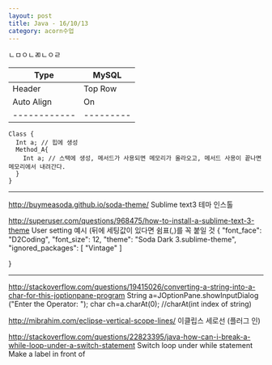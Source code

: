 ```yaml
---
layout: post
title: Java - 16/10/13
category: acorn수업
---
```


ㄴㅁㅇㄴㄻㄴㅇㄹ

|    Type  |  MySQL  |
|------------|---------|
| Header     | Top Row |
| Auto Align | On      |
|------------|---------|

```
Class {
  Int a; // 힙에 생성 
  Method_A{ 
    Int a; // 스택에 생성, 메서드가 사용되면 메모리가 올라오고, 메서드 사용이 끝나면 메모리에서 내려간다. 
  } 
} 
```
 
------------------------------------------------------------------------------------------------------- 
http://buymeasoda.github.io/soda-theme/ 
Sublime text3 테마 인스톨 
 
http://superuser.com/questions/968475/how-to-install-a-sublime-text-3-theme 
User setting 예시 (뒤에 세팅값이 있다면 쉼표(,)를 꼭 붙일 것 
{ 
   "font_face": "D2Coding", 
   "font_size": 12, 
   "theme": "Soda Dark 3.sublime-theme", 
   "ignored_packages": 
   [ 
    "Vintage" 
   ] 
  
} 
 
------------------------------------------------------------------------------------------------------- 
http://stackoverflow.com/questions/19415026/converting-a-string-into-a-char-for-this-joptionpane-program 
String a=JOptionPane.showInputDialog ("Enter the Operator: "); 
    char ch=a.charAt(0); //charAt(int index of string) 
 
 
http://mibrahim.com/eclipse-vertical-scope-lines/ 
이클립스 세로선 (플러그 인) 
 
 
http://stackoverflow.com/questions/22823395/java-how-can-i-break-a-while-loop-under-a-switch-statement 
Switch loop under while statement 
Make a label in front of  
